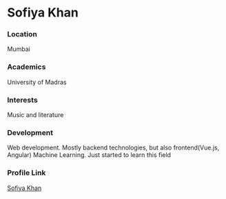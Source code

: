 # Sofiya Khan

### Location

Mumbai

### Academics

University of Madras

### Interests

Music and literature

### Development

Web development. Mostly backend technologies, but also frontend(Vue.js, Angular)
Machine Learning. Just started to learn this field

### Profile Link

[Sofiya Khan](http://www.github.com/ksofiya)
